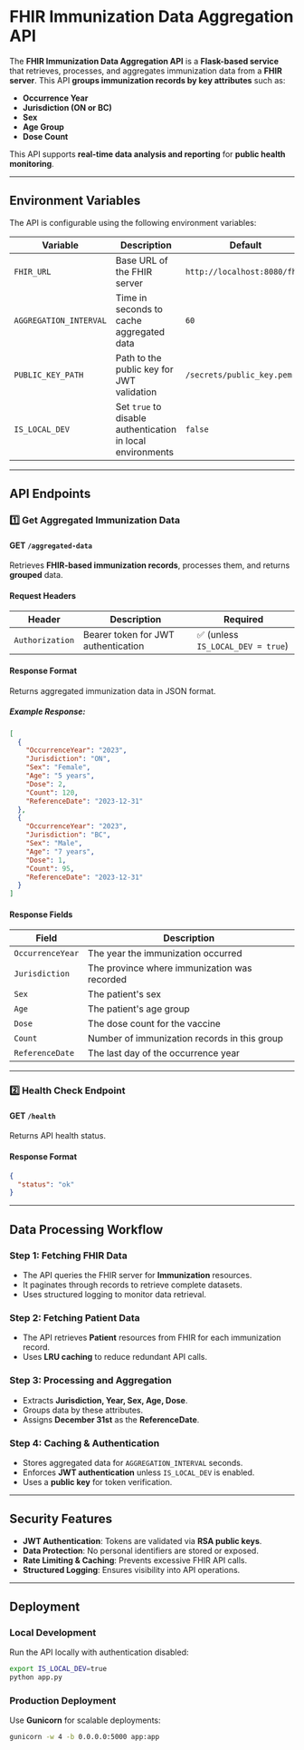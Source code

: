 # FHIR Immunization Data Aggregation API

The **FHIR Immunization Data Aggregation API** is a **Flask-based service** that retrieves, processes, and aggregates immunization data from a **FHIR server**. This API **groups immunization records by key attributes** such as:

- **Occurrence Year**
- **Jurisdiction (ON or BC)**
- **Sex**
- **Age Group**
- **Dose Count**

This API supports **real-time data analysis and reporting** for **public health monitoring**.

---

## **Environment Variables**

The API is configurable using the following environment variables:

| Variable               | Description                                                | Default                      |
| ---------------------- | ---------------------------------------------------------- | ---------------------------- |
| `FHIR_URL`             | Base URL of the FHIR server                                | `http://localhost:8080/fhir` |
| `AGGREGATION_INTERVAL` | Time in seconds to cache aggregated data                   | `60`                         |
| `PUBLIC_KEY_PATH`      | Path to the public key for JWT validation                  | `/secrets/public_key.pem`    |
| `IS_LOCAL_DEV`         | Set `true` to disable authentication in local environments | `false`                      |

---

## **API Endpoints**

### **1️⃣ Get Aggregated Immunization Data**

#### **GET `/aggregated-data`**

Retrieves **FHIR-based immunization records**, processes them, and returns **grouped** data.

#### **Request Headers**

| Header          | Description                         | Required                          |
| --------------- | ----------------------------------- | --------------------------------- |
| `Authorization` | Bearer token for JWT authentication | ✅ (unless `IS_LOCAL_DEV = true`) |

#### **Response Format**

Returns aggregated immunization data in JSON format.

##### **Example Response:**

```json
[
  {
    "OccurrenceYear": "2023",
    "Jurisdiction": "ON",
    "Sex": "Female",
    "Age": "5 years",
    "Dose": 2,
    "Count": 120,
    "ReferenceDate": "2023-12-31"
  },
  {
    "OccurrenceYear": "2023",
    "Jurisdiction": "BC",
    "Sex": "Male",
    "Age": "7 years",
    "Dose": 1,
    "Count": 95,
    "ReferenceDate": "2023-12-31"
  }
]
```

#### **Response Fields**

| Field            | Description                                  |
| ---------------- | -------------------------------------------- |
| `OccurrenceYear` | The year the immunization occurred           |
| `Jurisdiction`   | The province where immunization was recorded |
| `Sex`            | The patient's sex                            |
| `Age`            | The patient's age group                      |
| `Dose`           | The dose count for the vaccine               |
| `Count`          | Number of immunization records in this group |
| `ReferenceDate`  | The last day of the occurrence year          |

---

### **2️⃣ Health Check Endpoint**

#### **GET `/health`**

Returns API health status.

#### **Response Format**

```json
{
  "status": "ok"
}
```

---

## **Data Processing Workflow**

### **Step 1: Fetching FHIR Data**

- The API queries the FHIR server for **Immunization** resources.
- It paginates through records to retrieve complete datasets.
- Uses structured logging to monitor data retrieval.

### **Step 2: Fetching Patient Data**

- The API retrieves **Patient** resources from FHIR for each immunization record.
- Uses **LRU caching** to reduce redundant API calls.

### **Step 3: Processing and Aggregation**

- Extracts **Jurisdiction, Year, Sex, Age, Dose**.
- Groups data by these attributes.
- Assigns **December 31st** as the **ReferenceDate**.

### **Step 4: Caching & Authentication**

- Stores aggregated data for `AGGREGATION_INTERVAL` seconds.
- Enforces **JWT authentication** unless `IS_LOCAL_DEV` is enabled.
- Uses a **public key** for token verification.

---

## **Security Features**

- **JWT Authentication**: Tokens are validated via **RSA public keys**.
- **Data Protection**: No personal identifiers are stored or exposed.
- **Rate Limiting & Caching**: Prevents excessive FHIR API calls.
- **Structured Logging**: Ensures visibility into API operations.

---

## **Deployment**

### **Local Development**

Run the API locally with authentication disabled:

```bash
export IS_LOCAL_DEV=true
python app.py
```

### **Production Deployment**

Use **Gunicorn** for scalable deployments:

```bash
gunicorn -w 4 -b 0.0.0.0:5000 app:app
```
